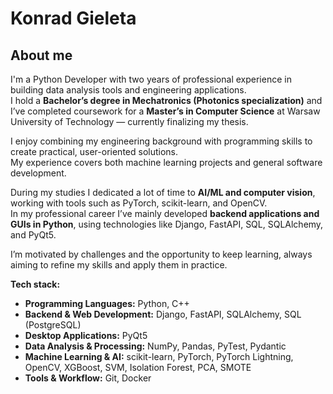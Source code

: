 # Konrad Gieleta

## About me
I'm a Python Developer with two years of professional experience in building data analysis tools and engineering applications.  
I hold a **Bachelor’s degree in Mechatronics (Photonics specialization)** and I’ve completed coursework for a **Master’s in Computer Science** at Warsaw University of Technology — currently finalizing my thesis.  

I enjoy combining my engineering background with programming skills to create practical, user-oriented solutions.  
My experience covers both machine learning projects and general software development.  

During my studies I dedicated a lot of time to **AI/ML and computer vision**, working with tools such as PyTorch, scikit-learn, and OpenCV.  
In my professional career I’ve mainly developed **backend applications and GUIs in Python**, using technologies like Django, FastAPI, SQL, SQLAlchemy, and PyQt5.  

I’m motivated by challenges and the opportunity to keep learning, always aiming to refine my skills and apply them in practice.

**Tech stack:**  

- **Programming Languages:** Python, C++  
- **Backend & Web Development:** Django, FastAPI, SQLAlchemy, SQL (PostgreSQL)  
- **Desktop Applications:** PyQt5  
- **Data Analysis & Processing:** NumPy, Pandas, PyTest, Pydantic  
- **Machine Learning & AI:** scikit-learn, PyTorch, PyTorch Lightning, OpenCV, XGBoost, SVM, Isolation Forest, PCA, SMOTE  
- **Tools & Workflow:** Git, Docker
